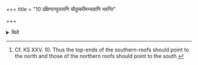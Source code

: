 +++
title = "10 दक्षिणान्युत्तराणि चौदुम्बरीमभ्यग्राणि भवन्ति"

+++

<details><summary>थिते</summary>

10. The southern as well as the northern (roofs) should have their top-ends pointing to the Audumbarī.[^1]  

[^1]: Cf. KS XXV. 10. Thus the top-ends of the southern-roofs should point to the north and those of the northern roofs should point to the south.  
</details>
